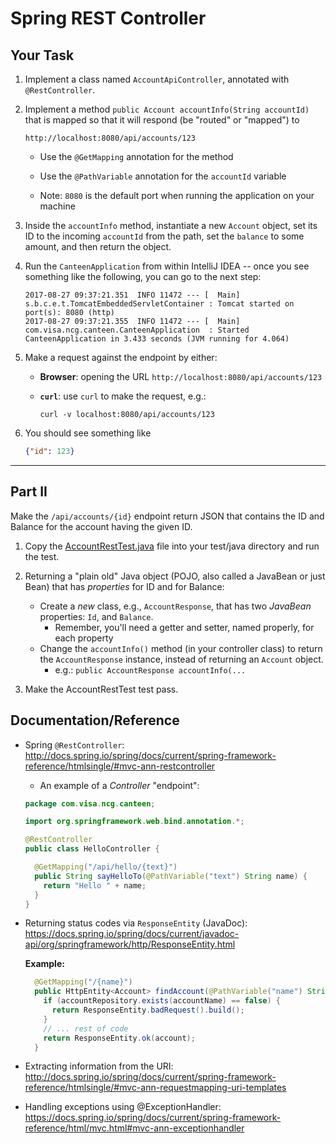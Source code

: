 # Spring REST Controller

## Your Task

1. Implement a class named `AccountApiController`, annotated with `@RestController`.
 
2. Implement a method `public Account accountInfo(String accountId)` that is mapped so that it will respond (be "routed" or "mapped") to

    ```
    http://localhost:8080/api/accounts/123
    ``` 

    * Use the `@GetMapping` annotation for the method
    
    * Use the `@PathVariable` annotation for the `accountId` variable
    
    * Note: `8080` is the default port when running the application on your machine

1. Inside the `accountInfo` method, instantiate a new `Account` object, set its ID to the incoming `accountId` from the path, set the `balance` to some amount, and then return the object.

1. Run the `CanteenApplication` from within IntelliJ IDEA -- once you see something like the following, you can go to the next step:

   ```
   2017-08-27 09:37:21.351  INFO 11472 --- [  Main] s.b.c.e.t.TomcatEmbeddedServletContainer : Tomcat started on port(s): 8080 (http)
   2017-08-27 09:37:21.355  INFO 11472 --- [  Main] com.visa.ncg.canteen.CanteenApplication  : Started CanteenApplication in 3.433 seconds (JVM running for 4.064)
   ```

1. Make a request against the endpoint by either:
 
    * **Browser**: opening the URL `http://localhost:8080/api/accounts/123`

    * **`curl`**: use `curl` to make the request, e.g.:
      ```
      curl -v localhost:8080/api/accounts/123
      ```

1. You should see something like

    ```json
    {"id": 123}
    ```

----

## Part II

Make the `/api/accounts/{id}` endpoint return JSON that contains the ID and Balance for the account having the given ID.

1. Copy the [AccountRestTest.java](https://github.com/ted-ncg/labs/blob/master/AccountRestTest.java) file into your test/java directory and run the test.

1. Returning a "plain old" Java object (POJO, also called a JavaBean or just Bean) that has *properties* for ID and for Balance:

   * Create a *new* class, e.g., `AccountResponse`, that has two *JavaBean* properties: `Id`, and `Balance`.
     * Remember, you'll need a getter and setter, named properly, for each property
   * Change the `accountInfo()` method (in your controller class) to return the `AccountResponse` instance, instead of returning an `Account` object.
     * e.g.: `public AccountResponse accountInfo(...`

1. Make the AccountRestTest test pass.

## Documentation/Reference

* Spring `@RestController`: http://docs.spring.io/spring/docs/current/spring-framework-reference/htmlsingle/#mvc-ann-restcontroller

  * An example of a *Controller* "endpoint":
  
  ```java
  package com.visa.ncg.canteen;
  
  import org.springframework.web.bind.annotation.*;
  
  @RestController
  public class HelloController {
  
    @GetMapping("/api/hello/{text}")
    public String sayHelloTo(@PathVariable("text") String name) {
      return "Hello " + name;
    }
  }  
  ```

* Returning status codes via `ResponseEntity` (JavaDoc): https://docs.spring.io/spring/docs/current/javadoc-api/org/springframework/http/ResponseEntity.html

  **Example:**

  ```java
    @GetMapping("/{name}")
    public HttpEntity<Account> findAccount(@PathVariable("name") String accountName) {
      if (accountRepository.exists(accountName) == false) {
        return ResponseEntity.badRequest().build();
      }
      // ... rest of code
      return ResponseEntity.ok(account);
    }

  ```

* Extracting information from the URI: http://docs.spring.io/spring/docs/current/spring-framework-reference/htmlsingle/#mvc-ann-requestmapping-uri-templates

* Handling exceptions using @ExceptionHandler: https://docs.spring.io/spring/docs/current/spring-framework-reference/html/mvc.html#mvc-ann-exceptionhandler